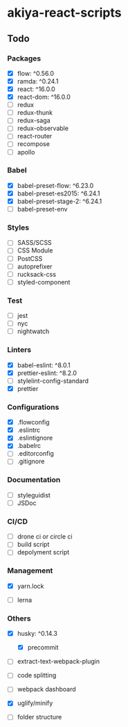 # akiya-react-scripts

## Todo
### Packages
* [x] flow: ^0.56.0
* [x] ramda: ^0.24.1
* [x] react: ^16.0.0
* [x] react-dom: ^16.0.0
* [ ] redux
* [ ] redux-thunk
* [ ] redux-saga
* [ ] redux-observable
* [ ] react-router
* [ ] recompose
* [ ] apollo

### Babel
* [x] babel-preset-flow: ^6.23.0
* [x] babel-preset-es2015: ^6.24.1
* [x] babel-preset-stage-2: ^6.24.1
* [ ] babel-preset-env

### Styles
* [ ] SASS/SCSS
* [ ] CSS Module
* [ ] PostCSS
* [ ] autoprefixer
* [ ] rucksack-css
* [ ] styled-component

### Test
* [ ] jest
* [ ] nyc
* [ ] nightwatch

### Linters
* [x] babel-eslint: ^8.0.1
* [x] prettier-eslint: ^8.2.0
* [ ] stylelint-config-standard
* [x] prettier

### Configurations
* [x] .flowconfig
* [x] .eslintrc
* [x] .eslintignore
* [x] .babelrc
* [ ] .editorconfig
* [ ] .gitignore

### Documentation
* [ ] styleguidist
* [ ] JSDoc

### CI/CD
* [ ] drone ci or circle ci
* [ ] build script
* [ ] depolyment script

### Management
* [x] yarn.lock
* [ ] lerna


### Others
* [x] husky: ^0.14.3
  * [x] precommit
* [ ] extract-text-webpack-plugin
* [ ] code splitting
* [ ] webpack dashboard
* [x] uglify/minify
* [ ] folder structure

